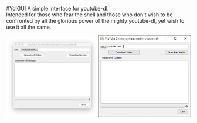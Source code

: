 #YdlGUI
A simple interface for youtube-dl.  
Intended for those who fear the shell and those who don't wish to be confronted by all the glorious power of the mighty youtube-dl, yet wish to use it all the same.

<img src="screenshot-mac.png" style="width:50%;"></img><img src="screenshot-windows.png" style="width:50%;"></img>